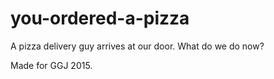 you-ordered-a-pizza
===============

A pizza delivery guy arrives at our door. What do we do now?

Made for GGJ 2015.